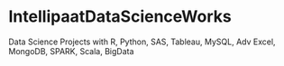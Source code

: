 # IntellipaatDataScienceWorks
Data Science Projects with R, Python, SAS, Tableau, MySQL, Adv Excel, MongoDB, SPARK, Scala, BigData 
